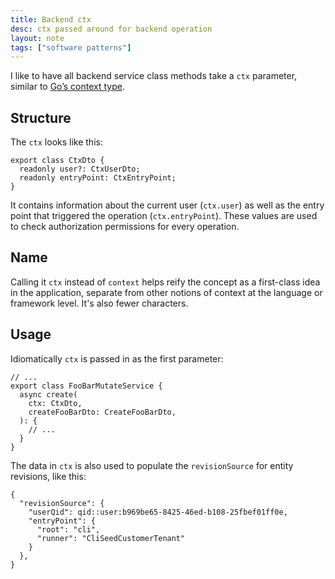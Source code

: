 ```yaml
---
title: Backend ctx
desc: ctx passed around for backend operation
layout: note
tags: ["software patterns"]
---
```


I like to have all backend service class methods take a `ctx` parameter, similar to [Go’s context type](https://pkg.go.dev/context).

## Structure

The `ctx` looks like this:

```
export class CtxDto {
  readonly user?: CtxUserDto;
  readonly entryPoint: CtxEntryPoint;
}
```

It contains information about the current user (`ctx.user`) as well as the entry point that triggered the operation (`ctx.entryPoint`). These values are used to check authorization permissions for every operation.

## Name

Calling it `ctx` instead of `context` helps reify the concept as a first-class idea in the application, separate from other notions of context at the language or framework level. It's also fewer characters.

## Usage

Idiomatically `ctx` is passed in as the first parameter:

```
// ...
export class FooBarMutateService {
  async create(
    ctx: CtxDto,
    createFooBarDto: CreateFooBarDto,
  ): {
    // ...
  }
}
```

The data in `ctx` is also used to populate the `revisionSource` for entity revisions, like this:

```
{
  "revisionSource": {
    "userQid": qid::user:b969be65-8425-46ed-b108-25fbef01ff0e,
    "entryPoint": {
      "root": "cli",
      "runner": "CliSeedCustomerTenant"
    }
  },
}
```
